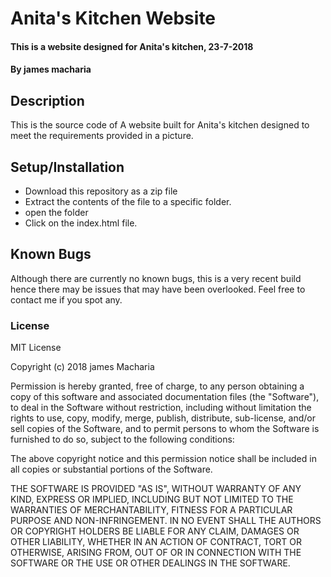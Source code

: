 # Anita's Kitchen Website
#### This is a website designed for Anita's kitchen,  23-7-2018
#### By **james macharia**
## Description
This is the source code of A website built for Anita's kitchen designed to meet the requirements provided in a picture.
## Setup/Installation
* Download this repository as a zip file
* Extract the contents of the file to a specific folder.
* open the folder
* Click on the index.html file.
## Known Bugs
Although there are currently no known bugs, this is a very recent build hence there may be issues that may have been overlooked. Feel free to contact me if you spot any.
### License
MIT License

Copyright (c) 2018 james Macharia

Permission is hereby granted, free of charge, to any person obtaining a copy
of this software and associated documentation files (the "Software"), to deal
in the Software without restriction, including without limitation the rights
to use, copy, modify, merge, publish, distribute, sub-license, and/or sell
copies of the Software, and to permit persons to whom the Software is
furnished to do so, subject to the following conditions:

The above copyright notice and this permission notice shall be included in all
copies or substantial portions of the Software.

THE SOFTWARE IS PROVIDED "AS IS", WITHOUT WARRANTY OF ANY KIND, EXPRESS OR
IMPLIED, INCLUDING BUT NOT LIMITED TO THE WARRANTIES OF MERCHANTABILITY,
FITNESS FOR A PARTICULAR PURPOSE AND NON-INFRINGEMENT. IN NO EVENT SHALL THE
AUTHORS OR COPYRIGHT HOLDERS BE LIABLE FOR ANY CLAIM, DAMAGES OR OTHER
LIABILITY, WHETHER IN AN ACTION OF CONTRACT, TORT OR OTHERWISE, ARISING FROM,
OUT OF OR IN CONNECTION WITH THE SOFTWARE OR THE USE OR OTHER DEALINGS IN THE
SOFTWARE.
